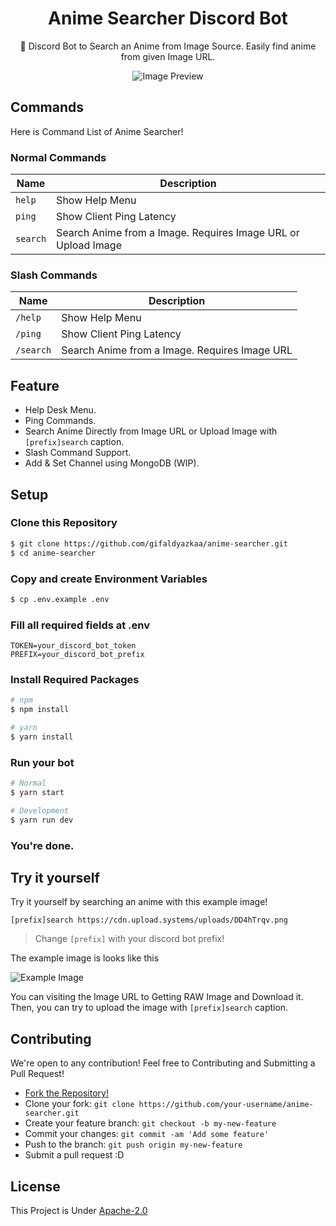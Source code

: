 <div align="center">

# Anime Searcher Discord Bot

🔎 Discord Bot to Search an Anime from Image Source. Easily find anime from given Image URL.

![Image Preview](https://cdn.upload.systems/uploads/mFE1tdbL.png)

</div>

## Commands

Here is Command List of Anime Searcher!

### Normal Commands

| **Name** | **Description**                                               |
| -------- | ------------------------------------------------------------- |
| `help`   | Show Help Menu                                                |
| `ping`   | Show Client Ping Latency                                      |
| `search` | Search Anime from a Image. Requires Image URL or Upload Image |

### Slash Commands

| **Name**  | **Description**                               |
| --------- | --------------------------------------------- |
| `/help`   | Show Help Menu                                |
| `/ping`   | Show Client Ping Latency                      |
| `/search` | Search Anime from a Image. Requires Image URL |

## Feature

- Help Desk Menu.
- Ping Commands.
- Search Anime Directly from Image URL or Upload Image with `[prefix]search` caption.
- Slash Command Support.
- Add & Set Channel using MongoDB (WIP).

## Setup

### Clone this Repository

```bash
$ git clone https://github.com/gifaldyazkaa/anime-searcher.git
$ cd anime-searcher
```

### Copy and create Environment Variables

```sh
$ cp .env.example .env
```

### Fill all required fields at .env

```
TOKEN=your_discord_bot_token
PREFIX=your_discord_bot_prefix
```

### Install Required Packages

```sh
# npm
$ npm install

# yarn
$ yarn install
```

### Run your bot

```sh
# Normal
$ yarn start

# Development
$ yarn run dev
```

### You're done.

## Try it yourself

Try it yourself by searching an anime with this example image!

```
[prefix]search https://cdn.upload.systems/uploads/DD4hTrqv.png
```

> Change `[prefix]` with your discord bot prefix!

The example image is looks like this

![Example Image](https://cdn.upload.systems/uploads/DD4hTrqv.png)

You can visiting the Image URL to Getting RAW Image and Download it. Then, you can try to upload the image with `[prefix]search` caption.

## Contributing

We're open to any contribution! Feel free to Contributing and Submitting a Pull Request!

- [Fork the Repository!](https://github.com/gifaldyazkaa/anime-searcher/fork)
- Clone your fork: `git clone https://github.com/your-username/anime-searcher.git`
- Create your feature branch: `git checkout -b my-new-feature`
- Commit your changes: `git commit -am 'Add some feature'`
- Push to the branch: `git push origin my-new-feature`
- Submit a pull request :D

## License

This Project is Under [Apache-2.0](blob/master/LICENSE)
